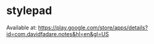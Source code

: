 # stylepad

Available at: https://play.google.com/store/apps/details?id=com.davidfadare.notes&hl=en&gl=US
